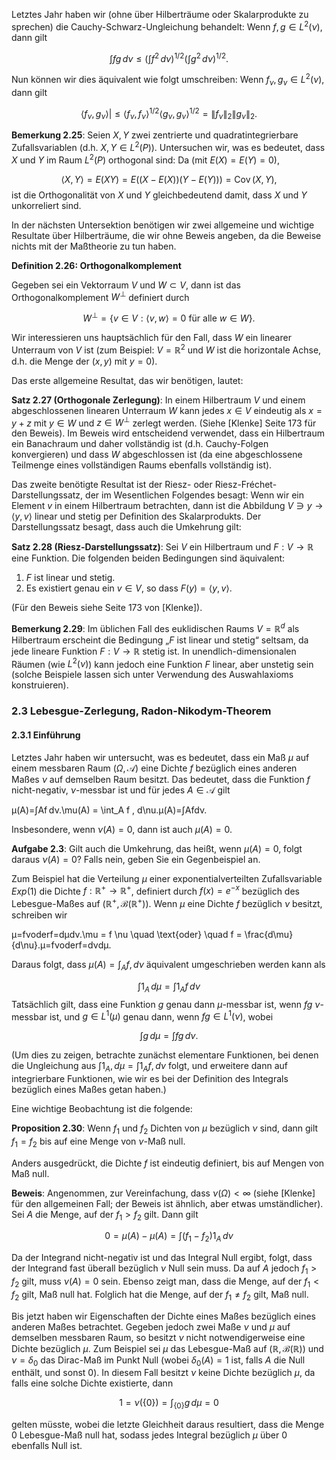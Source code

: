 Letztes Jahr haben wir (ohne über Hilberträume oder Skalarprodukte zu sprechen) die Cauchy-Schwarz-Ungleichung behandelt: Wenn $f, g \in L^2(\nu)$, dann gilt

$$\int f g \, d\nu \leq \left(\int f^2 \, d\nu \right)^{1/2} \left(\int g^2 \, d\nu \right)^{1/2}. \tag{2.18}$$

Nun können wir dies äquivalent wie folgt umschreiben: Wenn $f_\nu, g_\nu \in L^2(\nu)$, dann gilt

$$ \langle f_\nu, g_\nu \rangle | \leq \langle f_\nu, f_\nu \rangle^{1/2} \langle g_\nu, g_\nu \rangle^{1/2} = \| f_\nu \|_2 \| g_\nu \|_2. \tag{2.19}$$

**Bemerkung 2.25**: Seien $X, Y$ zwei zentrierte und quadratintegrierbare Zufallsvariablen (d.h. $X, Y \in L^2(P)$). Untersuchen wir, was es bedeutet, dass $X$ und $Y$ im Raum $L^2(P)$ orthogonal sind: Da (mit $E(X) = E(Y) = 0$),

$$\langle X, Y \rangle = E(XY) = E((X - E(X))(Y - E(Y))) = \operatorname{Cov}(X, Y), \tag{2.20}
$$
ist die Orthogonalität von $X$ und $Y$ gleichbedeutend damit, dass $X$ und $Y$ unkorreliert sind.

In der nächsten Untersektion benötigen wir zwei allgemeine und wichtige Resultate über Hilberträume, die wir ohne Beweis angeben, da die Beweise nichts mit der Maßtheorie zu tun haben.

**Definition 2.26: Orthogonalkomplement**

Gegeben sei ein Vektorraum $V$ und $W \subset V$, dann ist das Orthogonalkomplement $W^\perp$ definiert durch

$$W^\perp = \{v \in V : \langle v, w \rangle = 0 \text{ für alle } w \in W\}. \tag{2.21}$$

Wir interessieren uns hauptsächlich für den Fall, dass $W$ ein linearer Unterraum von $V$ ist (zum Beispiel: $V = \mathbb{R}^2$ und $W$ ist die horizontale Achse, d.h. die Menge der $(x, y)$ mit $y = 0$).

Das erste allgemeine Resultat, das wir benötigen, lautet:

**Satz 2.27 (Orthogonale Zerlegung)**: In einem Hilbertraum $V$ und einem abgeschlossenen linearen Unterraum $W$ kann jedes $x \in V$ eindeutig als $x = y + z$ mit $y \in W$ und $z \in W^\perp$ zerlegt werden. (Siehe [Klenke] Seite 173 für den Beweis). Im Beweis wird entscheidend verwendet, dass ein Hilbertraum ein Banachraum und daher vollständig ist (d.h. Cauchy-Folgen konvergieren) und dass $W$ abgeschlossen ist (da eine abgeschlossene Teilmenge eines vollständigen Raums ebenfalls vollständig ist).

Das zweite benötigte Resultat ist der Riesz- oder Riesz-Fréchet-Darstellungssatz, der im Wesentlichen Folgendes besagt: Wenn wir ein Element $v$ in einem Hilbertraum betrachten, dann ist die Abbildung $V \ni y \to \langle y, v \rangle$ linear und stetig per Definition des Skalarprodukts. Der Darstellungssatz besagt, dass auch die Umkehrung gilt:

**Satz 2.28 (Riesz-Darstellungssatz)**: Sei $V$ ein Hilbertraum und $F : V \to \mathbb{R}$ eine Funktion. Die folgenden beiden Bedingungen sind äquivalent:

1. $F$ ist linear und stetig.
2. Es existiert genau ein $v \in V$, so dass $F(y) = \langle y, v \rangle$.

(Für den Beweis siehe Seite 173 von [Klenke]).

**Bemerkung 2.29**: Im üblichen Fall des euklidischen Raums $V = \mathbb{R}^d$ als Hilbertraum erscheint die Bedingung „$F$ ist linear und stetig“ seltsam, da jede lineare Funktion $F : V \to \mathbb{R}$ stetig ist. In unendlich-dimensionalen Räumen (wie $L^2(\nu)$) kann jedoch eine Funktion $F$ linear, aber unstetig sein (solche Beispiele lassen sich unter Verwendung des Auswahlaxioms konstruieren).

### 2.3 Lebesgue-Zerlegung, Radon-Nikodym-Theorem

#### 2.3.1 Einführung

Letztes Jahr haben wir untersucht, was es bedeutet, dass ein Maß $\mu$ auf einem messbaren Raum $(\Omega, \mathcal{A})$ eine Dichte $f$ bezüglich eines anderen Maßes $\nu$ auf demselben Raum besitzt. Das bedeutet, dass die Funktion $f$ nicht-negativ, $\nu$-messbar ist und für jedes $A \in \mathcal{A}$ gilt

μ(A)=∫Af dν.\mu(A) = \int_A f \, d\nu.μ(A)=∫A​fdν.

Insbesondere, wenn $\nu(A) = 0$, dann ist auch $\mu(A) = 0$.

**Aufgabe 2.3**: Gilt auch die Umkehrung, das heißt, wenn $\mu(A) = 0$, folgt daraus $\nu(A) = 0$? Falls nein, geben Sie ein Gegenbeispiel an.

Zum Beispiel hat die Verteilung $\mu$ einer exponentialverteilten Zufallsvariable $Exp(1)$ die Dichte $f : \mathbb{R}^+ \to \mathbb{R}^+$, definiert durch $f(x) = e^{-x}$ bezüglich des Lebesgue-Maßes auf $(\mathbb{R}^+, \mathcal{B}(\mathbb{R}^+))$. Wenn $\mu$ eine Dichte $f$ bezüglich $\nu$ besitzt, schreiben wir

μ=fνoderf=dμdν.\mu = f \nu \quad \text{oder} \quad f = \frac{d\mu}{d\nu}.μ=fνoderf=dνdμ​.

Daraus folgt, dass $\mu(A) = \int_A f , d\nu$ äquivalent umgeschrieben werden kann als

$$\int 1_A \, d\mu = \int 1_A f \, d\nu
$$
Tatsächlich gilt, dass eine Funktion $g$ genau dann $\mu$-messbar ist, wenn $f g$ $\nu$-messbar ist, und $g \in L^1(\mu)$ genau dann, wenn $f g \in L^1(\nu)$, wobei

$$\int g \, d\mu = \int f g \, d\nu. \tag{2.22}$$

(Um dies zu zeigen, betrachte zunächst elementare Funktionen, bei denen die Ungleichung aus $\int 1_A , d\mu = \int 1_A f , d\nu$ folgt, und erweitere dann auf integrierbare Funktionen, wie wir es bei der Definition des Integrals bezüglich eines Maßes getan haben.)

Eine wichtige Beobachtung ist die folgende:

**Proposition 2.30**: Wenn $f_1$ und $f_2$ Dichten von $\mu$ bezüglich $\nu$ sind, dann gilt $f_1 = f_2$ bis auf eine Menge von $\nu$-Maß null.

Anders ausgedrückt, die Dichte $f$ ist eindeutig definiert, bis auf Mengen von Maß null.

**Beweis**: Angenommen, zur Vereinfachung, dass $\nu(\Omega) < \infty$ (siehe [Klenke] für den allgemeinen Fall; der Beweis ist ähnlich, aber etwas umständlicher). Sei $A$ die Menge, auf der $f_1 > f_2$ gilt. Dann gilt

$$0 = \mu(A) - \mu(A) = \int (f_1 - f_2) 1_A \, d\nu$$

Da der Integrand nicht-negativ ist und das Integral Null ergibt, folgt, dass der Integrand fast überall bezüglich $\nu$ Null sein muss. Da auf $A$ jedoch $f_1 > f_2$ gilt, muss $\nu(A) = 0$ sein. Ebenso zeigt man, dass die Menge, auf der $f_1 < f_2$ gilt, Maß null hat. Folglich hat die Menge, auf der $f_1 \neq f_2$ gilt, Maß null.

Bis jetzt haben wir Eigenschaften der Dichte eines Maßes bezüglich eines anderen Maßes betrachtet. Gegeben jedoch zwei Maße $\nu$ und $\mu$ auf demselben messbaren Raum, so besitzt $\nu$ nicht notwendigerweise eine Dichte bezüglich $\mu$. Zum Beispiel sei $\mu$ das Lebesgue-Maß auf $(\mathbb{R}, \mathcal{B}(\mathbb{R}))$ und $\nu = \delta_0$ das Dirac-Maß im Punkt Null (wobei $\delta_0(A) = 1$ ist, falls $A$ die Null enthält, und sonst $0$). In diesem Fall besitzt $\nu$ keine Dichte bezüglich $\mu$, da falls eine solche Dichte existierte, dann

$$1 = \nu(\{0\}) = \int_{\{0\}} g \, d\mu = 0 \tag{2.23}$$

gelten müsste, wobei die letzte Gleichheit daraus resultiert, dass die Menge ${0}$ Lebesgue-Maß null hat, sodass jedes Integral bezüglich $\mu$ über ${0}$ ebenfalls Null ist.
